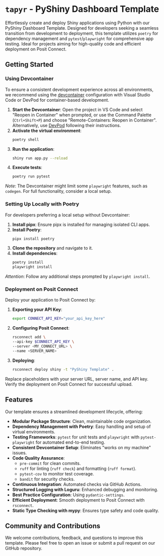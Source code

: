 # `tapyr` - PyShiny Dashboard Template

Effortlessly create and deploy Shiny applications using Python with our PyShiny Dashboard Template.
Designed for developers seeking a seamless transition from development to deployment, this template utilizes `poetry` for dependency management and `pytest`/`playwright` for comprehensive app testing.
Ideal for projects aiming for high-quality code and efficient deployment on Posit Connect.

## Getting Started

### Using Devcontainer

To ensure a consistent development experience across all environments, we recommend using the [devcontainer](https://code.visualstudio.com/docs/remote/containers) configuration with Visual Studio Code or DevPod for container-based development.

1. **Start the Devcontainer**: Open the project in VS Code and select "Reopen in Container" when prompted, or use the Command Palette (`Ctrl+Shift+P`) and choose "Remote-Containers: Reopen in Container". Alternatively, use [DevPod](https://devpod.sh/) following their instructions.
2. **Activate the virtual environment**:
   ```sh
   poetry shell
   ```
3. **Run the application**:
   ```sh
   shiny run app.py --reload
   ```
4. **Execute tests**:
   ```sh
   poetry run pytest
   ```

*Note*: The Devcontainer might limit some `playwright` features, such as `codegen`. For full functionality, consider a local setup.

### Setting Up Locally with Poetry

For developers preferring a local setup without Devcontainer:

1. **Install pipx**: Ensure pipx is installed for managing isolated CLI apps.
2. **Install Poetry**:
   ```sh
   pipx install poetry
   ```
3. **Clone the repository** and navigate to it.
4. **Install dependencies**:
   ```sh
   poetry install
   playwright install
   ```

*Attention*: Follow any additional steps prompted by `playwright install`.

### Deployment on Posit Connect

Deploy your application to Posit Connect by:

1. **Exporting your API Key**:
   ```sh
   export CONNECT_API_KEY="your_api_key_here"
   ```
2. **Configuring Posit Connect**:
   ```sh
   rsconnect add \
   --api-key $CONNECT_API_KEY \
   --server <MY_CONNECT_URL> \
   --name <SERVER_NAME>
   ```
3. **Deploying**:
   ```sh
   rsconnect deploy shiny -t "PyShiny Template" .
   ```

Replace placeholders with your server URL, server name, and API key. Verify the deployment on Posit Connect for successful upload.

## Features

Our template ensures a streamlined development lifecycle, offering:

- **Modular Package Structure**: Clean, maintainable code organization.
- **Dependency Management with Poetry**: Easy handling and setup of virtual environments.
- **Testing Frameworks**: `pytest` for unit tests and `playwright` with `pytest-playwright` for automated end-to-end testing.
- **Consistent Devcontainer Setup**: Eliminates "works on my machine" issues.
- **Code Quality Assurance**:
  - `pre-commit` for clean commits.
  - `ruff` for linting (`ruff check`) and formatting (`ruff format`).
  - `pytest-cov` to monitor test coverage.
  - `bandit` for security checks.
- **Continuous Integration**: Automated checks via GitHub Actions.
- **Structured Logging with Loguru**: Enhanced debugging and monitoring.
- **Best Practice Configuration**: Using `pydantic-settings`.
- **Efficient Deployment**: Smooth deployment to Posit Connect with `rsconnect`.
- **Static Type Checking with mypy**: Ensures type safety and code quality.

## Community and Contributions

We welcome contributions, feedback, and questions to improve this template. Please feel free to open an issue or submit a pull request on our GitHub repository.
